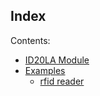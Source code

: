 ## Index

Contents:

-   [ID20LA Module](https://docs.zerynth.com/latest/official/lib.idinnovations.id20la/docs/official_lib.idinnovations.id20la_id20la.html)
-   [Examples](https://docs.zerynth.com/latest/official/lib.idinnovations.id20la/examples/examples.html)
    -   [rfid reader](https://docs.zerynth.com/latest/official/lib.idinnovations.id20la/examples/examples.html#rfid-reader)
<!--stackedit_data:
eyJoaXN0b3J5IjpbLTY3ODQzNDI1Nl19
-->